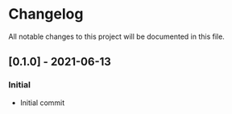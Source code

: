 # Changelog

All notable changes to this project will be documented in this file.

## [0.1.0] - 2021-06-13

### Initial

- Initial commit
